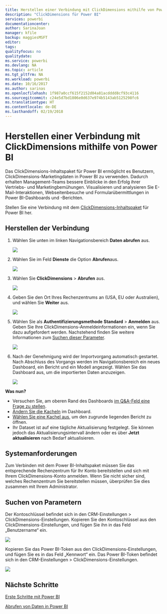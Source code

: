 ```yaml
---
title: Herstellen einer Verbindung mit ClickDimensions mithilfe von Power BI
description: "ClickDimensions für Power BI"
services: powerbi
documentationcenter: 
author: SarinaJoan
manager: kfile
backup: maggiesMSFT
editor: 
tags: 
qualityfocus: no
qualitydate: 
ms.service: powerbi
ms.devlang: NA
ms.topic: article
ms.tgt_pltfrm: NA
ms.workload: powerbi
ms.date: 10/16/2017
ms.author: sarinas
ms.openlocfilehash: 1f987a0ccf615f2152d04a81acdddd8cf93c4116
ms.sourcegitcommit: c24e5d7bd1806e0d637e974b5143ab5125298fc6
ms.translationtype: HT
ms.contentlocale: de-DE
ms.lasthandoff: 02/19/2018
---
```

# <a name="connect-to-clickdimensions-with-power-bi"></a>Herstellen einer Verbindung mit ClickDimensions mithilfe von Power BI
Das ClickDimensions-Inhaltspaket für Power BI ermöglicht es Benutzern, ClickDimensions-Marketingdaten in Power BI zu verwenden. Dadurch erhalten Management-Teams bessere Einblicke in den Erfolg ihrer Vertriebs- und Marketingbemühungen. Visualisieren und analysieren Sie E-Mail-Interaktionen, Webseitenbesuche und Formularübermittlungen in Power BI-Dashboards und -Berichten.

Stellen Sie eine Verbindung mit dem [ClickDimensions-Inhaltspaket](https://app.powerbi.com/getdata/services/click-dimensions) für Power BI her.

## <a name="how-to-connect"></a>Herstellen der Verbindung
1. Wählen Sie unten im linken Navigationsbereich **Daten abrufen** aus.
   
   ![](media/service-connect-to-clickdimensions/getdata.png)
2. Wählen Sie im Feld **Dienste** die Option **Abrufen**aus.
   
   ![](media/service-connect-to-clickdimensions/services.png)
3. Wählen Sie **ClickDimensions** \> **Abrufen** aus.
   
   ![](media/service-connect-to-clickdimensions/clickdimensions.png)
4. Geben Sie den Ort Ihres Rechenzentrums an (USA, EU oder Australien), und wählen Sie **Weiter** aus.
   
   ![](media/service-connect-to-clickdimensions/params.png)
5. Wählen Sie als **Authentifizierungsmethode** **Standard** \> **Anmelden** aus. Geben Sie Ihre ClickDimensions-Anmeldeinformationen ein, wenn Sie dazu aufgefordert werden. Nachstehend finden Sie weitere Informationen zum [Suchen dieser Parameter](#FindingParams).
   
    ![](media/service-connect-to-clickdimensions/creds.png)
6. Nach der Genehmigung wird der Importvorgang automatisch gestartet. Nach Abschluss des Vorgangs werden im Navigationsbereich ein neues Dashboard, ein Bericht und ein Modell angezeigt. Wählen Sie das Dashboard aus, um die importierten Daten anzuzeigen.
   
     ![](media/service-connect-to-clickdimensions/dashboard.png)

**Was nun?**

* Versuchen Sie, am oberen Rand des Dashboards [im Q&A-Feld eine Frage zu stellen](power-bi-q-and-a.md).
* [Ändern Sie die Kacheln](service-dashboard-edit-tile.md) im Dashboard.
* [Wählen Sie eine Kachel aus](service-dashboard-tiles.md), um den zugrunde liegenden Bericht zu öffnen.
* Ihr Dataset ist auf eine tägliche Aktualisierung festgelegt. Sie können jedoch das Aktualisierungsintervall ändern oder es über **Jetzt aktualisieren** nach Bedarf aktualisieren.

## <a name="system-requirements"></a>Systemanforderungen
Zum Verbinden mit dem Power BI-Inhaltspaket müssen Sie das entsprechende Rechenzentrum für Ihr Konto bereitstellen und sich mit Ihrem ClickDimensions-Konto anmelden. Wenn Sie nicht sicher sind, welches Rechenzentrum Sie bereitstellen müssen, überprüfen Sie dies zusammen mit Ihrem Administrator.

<a name="FindingParams"></a>

## <a name="finding-parameters"></a>Suchen von Parametern
Der Kontoschlüssel befindet sich in den CRM-Einstellungen \> ClickDimensions-Einstellungen. Kopieren Sie den Kontoschlüssel aus den ClickDimensions-Einstellungen, und fügen Sie ihn in das Feld „Benutzername“ ein.  

![](media/service-connect-to-clickdimensions/crm.png)  

Kopieren Sie das Power BI-Token aus den ClickDimensions-Einstellungen, und fügen Sie es in das Feld „Kennwort“ ein. Das Power BI-Token befindet sich in den CRM-Einstellungen \> ClickDimensions-Einstellungen.  

![](media/service-connect-to-clickdimensions/crm2.png)  

## <a name="next-steps"></a>Nächste Schritte
[Erste Schritte mit Power BI](service-get-started.md)

[Abrufen von Daten in Power BI](service-get-data.md)

